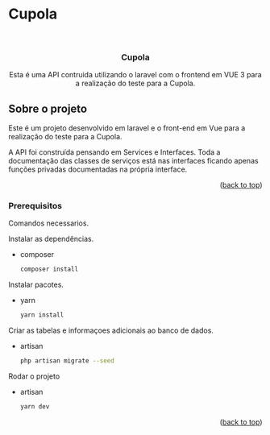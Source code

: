 # Cupola

<!-- PROJECT LOGO -->
<br />
<div align="center">
  <h3 align="center">Cupola</h3>

  <p align="center">
    Esta é uma API contruida utilizando o laravel com o frontend em VUE 3 para a realização do teste para a Cupola.
  </p>
</div>

<!-- ABOUT THE PROJECT -->
## Sobre o projeto

Este é um projeto desenvolvido em laravel e o front-end em Vue para a realização do teste para a Cupola. 

A API foi construída pensando em Services e Interfaces. 
Toda a documentação das classes de serviços está nas interfaces ficando apenas funções privadas documentadas na própria interface. 

<p align="right">(<a href="#top">back to top</a>)</p>

### Prerequisitos

Comandos necessarios.

Instalar as dependências.
* composer
  ```sh
  composer install
  ```
Instalar pacotes.
* yarn
  ```sh
  yarn install
  ```

Criar as tabelas e informaçoes adicionais ao banco de dados.
* artisan
  ```sh
  php artisan migrate --seed
  ```
  
Rodar o projeto
* artisan
  ```sh
  yarn dev
  ```
  
  <p align="right">(<a href="#top">back to top</a>)</p>
